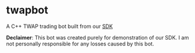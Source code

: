 # twapbot

A C++ TWAP trading bot built from our [SDK](https://github.com/leannejdong/sdk/tree/feature/async-api/cpp)

**Declaimer**: This bot was created purely for demonstration of our SDK. I am not personally responsible for any losses 
caused by this bot.